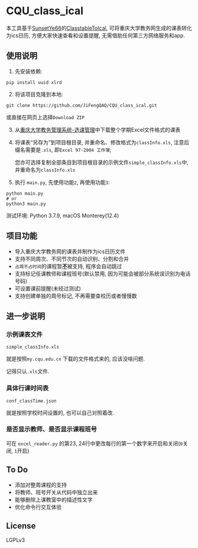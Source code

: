 # CQU_class_ical
本工具基于[SunsetYe66](https://github.com/SunsetYe66)的[ClasstableToIcal](https://github.com/SunsetYe66/ClasstableToIcal), 可将重庆大学教务网生成的课表转化为ics日历, 方便大家快速查看和设置提醒, 无需借助任何第三方网络服务和app. 

## 使用说明

1.   先安装依赖: 

```shell
pip install uuid xlrd 
```

2.   将该项目克隆到本地: 

```shell
git clone https://github.com/JiFengQAQ/CQU_class_ical.git
```

或直接在网页上选择`Download ZIP`

3.   从[重庆大学教务管理系统-选课管理](https://my.cqu.edu.cn/enroll/Home)中下载整个学期Excel文件格式的课表

4.   将课表“另存为”到项目根目录, 并重命名、修改格式为`classInfo.xls`, 注意后缀名需要是`.xls`, 即`Excel 97-2004 工作簿`;

     您亦可选择复制全部条目到项目根目录的示例文件`simple_classInfo.xls`中, 并重命名为`classInfo.xls`

5.   执行 `main.py`, 先使用功能`2`, 再使用功能`3`: 

```shell
python main.py
# or
python3 main.py
```

测试环境: Python 3.7.9, macOS Monterey(12.4)

## 项目功能

-   导入重庆大学教务网的课表并制作为ics日历文件
-   支持不同周次、不同节次的自动识别、分割和合并
-   `占周不占时间`的课程暂<b><u>不</u></b>被支持, 程序会自动跳过
-   支持标记任课教师和课程班号(默认禁用, 因为可能会被部分系统误识别为电话号码)
-   可设置课前提醒(未经过测试)
-   支持创建单独的周号标记, 不再需要查校历或者慢慢数

## 进一步说明

### 示例课表文件

`simple_classInfo.xls`

就是按照`my.cqu.edu.cn`	下载的文件格式来的, 应该没啥问题.

记得只认`.xls`文件. 

### 具体行课时间表

`conf_classTime.json`	

就是按照学校时间设置的, 也可以自己对照着改. 

### 是否显示教师、是否显示课程班号

可在 `excel_reader.py` 的第23, 24行中更改每行的第一个数字来开启和关闭(`0`关闭, `1`开启) 

## To Do

-   添加对整周课程的支持
-   将教师、班号开关从代码中独立出来
-   能够删除上课教室中的描述性文字
-   优化命令行交互体验

## License

LGPLv3
